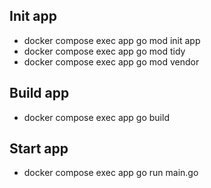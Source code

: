 ## Init app 
- docker compose exec app go mod init app
- docker compose exec app go mod tidy
- docker compose exec app go mod vendor

## Build app
- docker compose exec app go build

## Start app
- docker compose exec app go run main.go